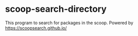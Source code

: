 # scoop-search-directory
This program to search for packages in the scoop. Powered by https://scoopsearch.github.io/
